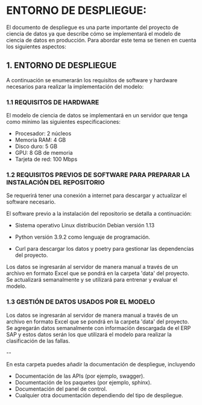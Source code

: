 # ENTORNO DE DESPLIEGUE:

El documento de despliegue es una parte importante del proyecto de ciencia de datos ya que describe cómo se implementará el modelo de ciencia de datos en producción.  Para abordar este tema se tienen en cuenta los siguientes aspectos:

## 1. ENTORNO DE DESPLIEGUE

A continuación se enumerarán los requisitos de software y hardware necesarios para realizar la implementación del modelo:

### 1.1 REQUISITOS DE HARDWARE

El modelo de ciencia de datos se implementará en un servidor que tenga como mínimo las siguientes especificaciones:

- Procesador: 2 núcleos
- Memoria RAM: 4 GB
- Disco duro: 5 GB
- GPU: 8 GB de memoria
- Tarjeta de red: 100 Mbps

### 1.2 REQUISITOS PREVIOS DE SOFTWARE PARA PREPARAR LA INSTALACIÓN DEL REPOSITORIO  

Se requerirá tener una conexión a internet para descargar y actualizar el software necesario.

El software previo a la instalación del repositorio se detalla a continuación:

- Sistema operativo Linux distribución Debian versión 1.13 

- Python versión 3.9.2 como lenguaje de programación.
- Curl para descargar los datos y poetry para gestionar las dependencias del proyecto.

Los datos se ingresarán al servidor de manera manual a través de un archivo en formato Excel que se pondrá en la carpeta 'data' del proyecto. Se actualizará semanalmente y se utilizará para entrenar y evaluar el modelo.

### 1.3 GESTIÓN DE DATOS USADOS POR EL MODELO

Los datos se ingresarán al servidor de manera manual a través de un archivo en formato Excel que se pondrá en la carpeta 'data' del proyecto. Se agregarán datos  semanalmente con información descargada de el ERP SAP y estos datos serán los que utilizará el modelo para realizar la clasificación de las fallas.

--

En esta carpeta puedes añadir la documentación de despliegue, incluyendo

* Documentación de las APIs (por ejemplo, swagger).
* Documentación de los paquetes (por ejemplo, sphinx).
* Documentación del panel de control.
* Cualquier otra documentación dependiendo del tipo de despliegue.
